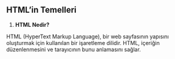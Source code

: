 ## HTML’in Temelleri

1. **HTML Nedir?**

HTML (HyperText Markup Language), bir web sayfasının yapısını oluşturmak için kullanılan bir işaretleme dilidir. HTML, içeriğin düzenlenmesini ve tarayıcının bunu anlamasını sağlar.


